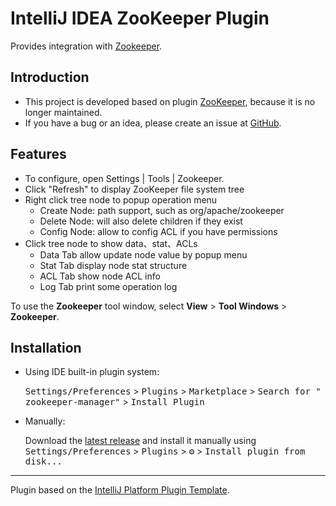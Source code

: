 IntelliJ IDEA ZooKeeper Plugin
=======================================

<!-- Plugin description -->

Provides integration with [Zookeeper](https://zookeeper.apache.org).

## Introduction

- This project is developed based on plugin [ZooKeeper](https://github.com/linux-china/zookeeper-intellij), because it
  is no longer maintained.
- If you have a bug or an idea, please create an issue
  at [GitHub](https://github.com/fobgochod/zookeeper-manager/issues).

## Features

* To configure, open Settings | Tools | Zookeeper.
* Click "Refresh" to display ZooKeeper file system tree
* Right click tree node to popup operation menu
    * Create Node: path support, such as org/apache/zookeeper
    * Delete Node: will also delete children if they exist
    * Config Node: allow to config ACL if you have permissions
* Click tree node to show data、stat、ACLs
    * Data Tab allow update node value by popup menu
    * Stat Tab display node stat structure
    * ACL Tab show node ACL info
    * Log Tab print some operation log

To use the **Zookeeper** tool window, select **View** > **Tool Windows** > **Zookeeper**.

<!-- Plugin description end -->

## Installation

- Using IDE built-in plugin system:

  <kbd>Settings/Preferences</kbd> > <kbd>Plugins</kbd> > <kbd>Marketplace</kbd> > <kbd>Search for "
  zookeeper-manager"</kbd> >
  <kbd>Install Plugin</kbd>

- Manually:

  Download the [latest release](https://github.com/fobgochod/zookeeper-manager/releases/latest) and install it manually
  using
  <kbd>Settings/Preferences</kbd> > <kbd>Plugins</kbd> > <kbd>⚙️</kbd> > <kbd>Install plugin from disk...</kbd>

---
Plugin based on the [IntelliJ Platform Plugin Template][template].

[template]: https://github.com/JetBrains/intellij-platform-plugin-template
